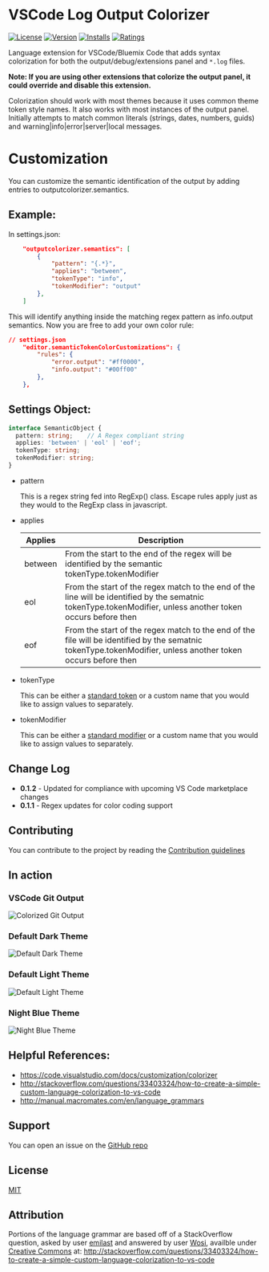 # VSCode Log Output Colorizer
[![License](https://img.shields.io/badge/license-MIT-green.svg?style=flat)](https://raw.githubusercontent.com/IBM-Bluemix/vscode-log-output-colorizer/master/LICENSE)
[![Version](https://vsmarketplacebadge.apphb.com/version/IBM.output-colorizer.svg)](https://marketplace.visualstudio.com/items?itemName=IBM.output-colorizer)
[![Installs](https://vsmarketplacebadge.apphb.com/installs/IBM.output-colorizer.svg)](https://marketplace.visualstudio.com/items?itemName=IBM.output-colorizer)
[![Ratings](https://vsmarketplacebadge.apphb.com/rating/IBM.output-colorizer.svg)](https://marketplace.visualstudio.com/items?itemName=IBM.output-colorizer)

Language extension for VSCode/Bluemix Code that adds syntax colorization for both the output/debug/extensions panel and `*.log` files.

**Note: If you are using other extensions that colorize the output panel, it could override and disable this extension.**

Colorization should work with most themes because it uses common theme token style names. It also works with most instances of the output panel. Initially attempts to match common literals (strings, dates, numbers, guids) and warning|info|error|server|local messages.

# Customization

You can customize the semantic identification of the output by adding entries to outputcolorizer.semantics.

## Example:

In settings.json:

```json
    "outputcolorizer.semantics": [
        {
            "pattern": "{.*}",
            "applies": "between",
            "tokenType": "info",
            "tokenModifier": "output"
        },
    ]
```

This will identify anything inside the matching regex pattern as info.output semantics.  Now you are free to add your own color rule:

```json
// settings.json
    "editor.semanticTokenColorCustomizations": {
        "rules": {
            "error.output": "#ff0000",
            "info.output": "#00ff00"
        },
    },
```

## Settings Object:

```typescript
interface SemanticObject {
  pattern: string;    // A Regex compliant string
  applies: 'between' | 'eol' | 'eof';
  tokenType: string;
  tokenModifier: string;
}
```

* pattern
  
  This is a regex string fed into RegExp() class.  Escape rules apply just as they would to the RegExp class in javascript.

* applies

    | Applies | Description |
    | ------- | ----------- |
    | between | From the start to the end of the regex will be identified by the semantic tokenType.tokenModifier |
    | eol     | From the start of the regex match to the end of the line will be identified by the sematnic tokenType.tokenModifier, unless another token occurs before then |
    | eof     | From the start of the regex match to the end of the file will be identified by the sematnic tokenType.tokenModifier, unless another token occurs before then |

* tokenType

    This can be either a [standard token](https://code.visualstudio.com/api/language-extensions/semantic-highlight-guide#standard-token-types-and-modifiers) or a custom name that you would like to assign values to separately.

* tokenModifier
  
     This can be either a [standard modifier](https://code.visualstudio.com/api/language-extensions/semantic-highlight-guide#standard-token-types-and-modifiers) or a custom name that you would like to assign values to separately.

## Change Log

* **0.1.2** - Updated for compliance with upcoming VS Code marketplace changes
* **0.1.1** - Regex updates for color coding support

## Contributing
You can contribute to the project by reading the [Contribution guidelines](https://github.com/IBM-Bluemix/vscode-log-output-colorizer/blob/master/CONTRIBUTING.md)

## In action

### VSCode Git Output
![Colorized Git Output](https://raw.githubusercontent.com/IBM-Bluemix/vscode-log-output-colorizer/master/github-assets/screenshot-4.jpg)

### Default Dark Theme
![Default Dark Theme](https://raw.githubusercontent.com/IBM-Bluemix/vscode-log-output-colorizer/master/github-assets/screenshot-1.jpg)

### Default Light Theme
![Default Light Theme](https://raw.githubusercontent.com/IBM-Bluemix/vscode-log-output-colorizer/master/github-assets/screenshot-2.jpg)

### Night Blue Theme
![Night Blue Theme](https://raw.githubusercontent.com/IBM-Bluemix/vscode-log-output-colorizer/master/github-assets/screenshot-3.jpg)

## Helpful References:

* https://code.visualstudio.com/docs/customization/colorizer
* http://stackoverflow.com/questions/33403324/how-to-create-a-simple-custom-language-colorization-to-vs-code 
* http://manual.macromates.com/en/language_grammars

## Support
You can open an issue on the [GitHub repo](https://github.com/IBM-Bluemix/vscode-log-output-colorizer/issues)

## License
[MIT](LICENSE)

## Attribution
Portions of the language grammar are based off of a StackOverflow question, asked by user [emilast](http://stackoverflow.com/users/736684/emilast) and answered by user [Wosi](http://stackoverflow.com/users/2023316/wosi), availble under [Creative Commons](http://blog.stackoverflow.com/2009/06/attribution-required/) at: http://stackoverflow.com/questions/33403324/how-to-create-a-simple-custom-language-colorization-to-vs-code 
